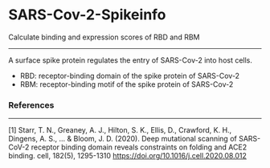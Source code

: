 # SARS-Cov-2-Spikeinfo
Calculate binding and expression scores of RBD and RBM 

-----------
A surface spike protein regulates the entry of SARS-Cov-2 into host cells.
* RBD: receptor-binding domain of the spike protein of SARS-Cov-2
* RBM: receptor-binding motif of the spike protein of SARS-Cov-2



### 







### References
----------

[1] Starr, T. N., Greaney, A. J., Hilton, S. K., Ellis, D., Crawford, K. H., Dingens, A. S., ... & Bloom, J. D. (2020). Deep mutational scanning of SARS-CoV-2 receptor binding domain reveals constraints on folding and ACE2 binding. cell, 182(5), 1295-1310
<https://doi.org/10.1016/j.cell.2020.08.012>
